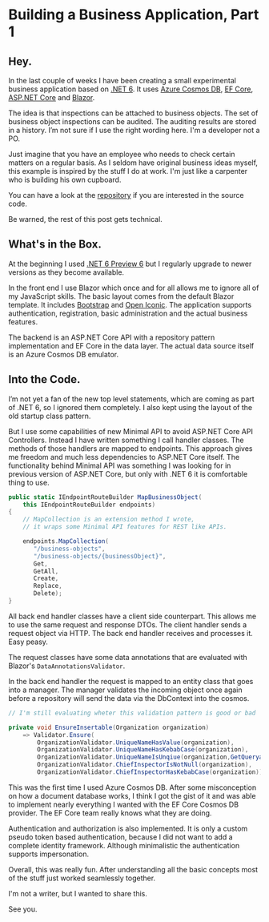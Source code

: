 # Building a Business Application, Part 1
## Hey.

In the last couple of weeks I have been creating a small experimental business application based on [.NET 6](https://dotnet.microsoft.com/).
It uses [Azure Cosmos DB](https://azure.microsoft.com/de-de/services/cosmos-db/), [EF Core](https://github.com/dotnet/efcore), 
[ASP.NET Core](https://github.com/dotnet/aspnetcore) and [Blazor](https://dotnet.microsoft.com/apps/aspnet/web-apps/blazor). 

The idea is that inspections can be attached to business objects. The set of business object inspections can be audited. The auditing results are stored in a history. I’m not sure if I use the right wording here. I'm a developer not a PO.

Just imagine that you have an employee who needs to check certain matters on a regular basis. As I seldom have original business ideas myself, this example is inspired by the stuff I do at work. I'm just like a carpenter who is building his own cupboard.

You can have a look at the [repository](https://github.com/cschulzsuper/paula) if you are interested in the source code.

Be warned, the rest of this post gets technical.

## What's in the Box.

At the beginning I used [.NET 6 Preview 6](https://devblogs.microsoft.com/dotnet/announcing-net-6-preview-6/) but I regularly upgrade to newer versions as they become available.

In the front end I use Blazor which once and for all allows me to ignore all of my JavaScript skills. 
The basic layout comes from the default Blazor template. It includes [Bootstrap](https://getbootstrap.com/) and  [Open Iconic](https://useiconic.com/open). 
The application supports authentication, registration, basic administration and the actual business features.

The backend is an ASP.NET Core API with a repository pattern implementation and EF Core in the data layer. The actual data source itself is an Azure Cosmos DB emulator.

## Into the Code.

I’m not yet a fan of the new top level statements, which are coming as part of .NET 6, so I ignored them completely.
I also kept using the layout of the old startup class pattern. 

But I use some capabilities of new Minimal API to avoid ASP.NET Core API Controllers. 
Instead I have written something I call handler classes. The methods of those handlers are mapped to endpoints.
This approach gives me freedom and much less dependencies to ASP.NET Core itself. The functionality behind Minimal API was something I was looking for in previous version of ASP.NET Core, but only with .NET 6 it is comfortable thing to use.

``` csharp
public static IEndpointRouteBuilder MapBusinessObject(
    this IEndpointRouteBuilder endpoints)
{
    // MapCollection is an extension method I wrote,
    // it wraps some Minimal API features for REST like APIs.

    endpoints.MapCollection(
       "/business-objects",
       "/business-objects/{businessObject}",
       Get,
       GetAll,
       Create,
       Replace,
       Delete);
}
```

All back end handler classes have a client side counterpart. This allows me to use the same request and response DTOs. The client handler sends a request object via HTTP. The back end handler receives and processes it. Easy peasy.

The request classes have some data annotations that are evaluated with Blazor's `DataAnnotationsValidator`.

In the back end handler the request is mapped to an entity class that goes into a manager. The manager validates the incoming object once again before a repository will send the data via the DbContext into the cosmos.

``` csharp
// I'm still evaluating wheter this validation pattern is good or bad

private void EnsureInsertable(Organization organization)
    => Validator.Ensure(
        OrganizationValidator.UniqueNameHasValue(organization),
        OrganizationValidator.UniqueNameHasKebabCase(organization),
        OrganizationValidator.UniqueNameIsUnqiue(organization,GetQueryable()),
        OrganizationValidator.ChiefInspectorIsNotNull(organization),
        OrganizationValidator.ChiefInspectorHasKebabCase(organization));
```

This was the first time I used Azure Cosmos DB. After some misconception on how a document database works, I think I got the gist of it and was able to implement nearly everything I wanted with the EF Core Cosmos DB provider. The EF Core team really knows what they are doing.

Authentication and authorization is also implemented. It is only a custom pseudo token based authentication, because I did not want to add a complete identity framework. Although minimalistic the authentication supports impersonation.

Overall, this was really fun. After understanding all the basic concepts most of the stuff just worked seamlessly together. 

I'm not a writer, but I wanted to share this.

See you.
